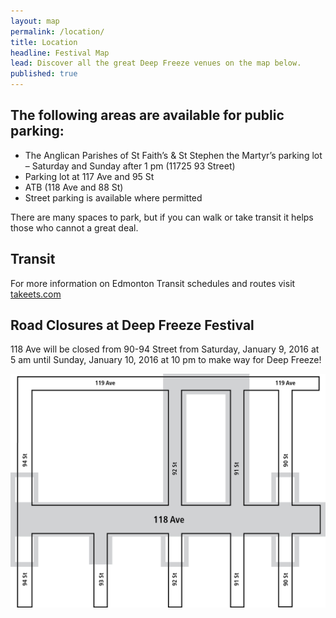 ```yaml
---
layout: map
permalink: /location/
title: Location
headline: Festival Map
lead: Discover all the great Deep Freeze venues on the map below.
published: true
---
```



<!-- Also, you can [check out the google map](http://goo.gl/maps/H2Cxk). -->

<!-- or download a copy of our program. You can find the map on pages 24-25 of the program. -->

## The following areas are available for public parking:

- The Anglican Parishes of St Faith’s & St Stephen the Martyr’s parking lot – Saturday and Sunday after 1 pm (11725 93 Street)
- Parking lot at 117 Ave and 95 St
- ATB (118 Ave and 88 St)
- Street parking is available where permitted

There are many spaces to park, but if you can walk or take transit it helps those who cannot a great deal.

## Transit

For more information on Edmonton Transit schedules and routes visit [takeets.com](http://takeets.com)

## Road Closures at Deep Freeze Festival

118 Ave will be closed from 90-94 Street from Saturday, January 9, 2016 at 5 am until Sunday, January 10, 2016 at 10 pm to make way for Deep Freeze!

![DF2014-roadclosure.png](/uploads/DF2014-roadclosure.png)
